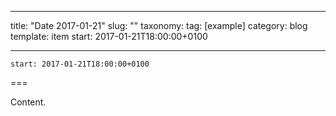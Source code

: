
---
title: "Date 2017-01-21"
slug: ""
taxonomy:
tag: [example]
category: blog
template: item
start: 2017-01-21T18:00:00+0100

---

``start: 2017-01-21T18:00:00+0100``

===

Content.
